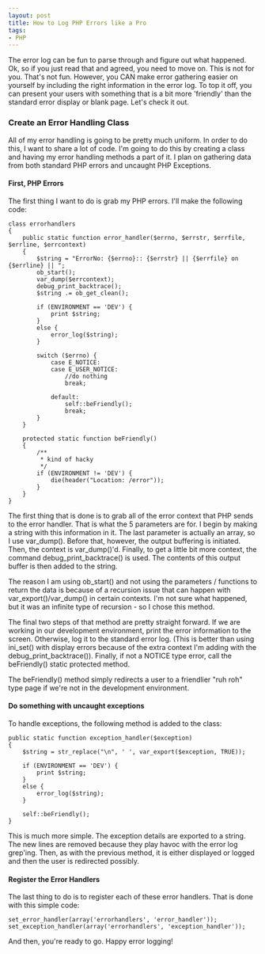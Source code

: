 ```yaml
---
layout: post
title: How to Log PHP Errors like a Pro
tags:
- PHP
---
```

The error log can be fun to parse through and figure out what happened.  Ok, so if you just read that and agreed, you need to move on.  This is not for you.  That's not fun.  However, you CAN make error gathering easier on yourself by including the right information in the error log.  To top it off, you can present your users with something that is a bit more 'friendly' than the standard error display or blank page.  Let's check it out.

### Create an Error Handling Class

All of my error handling is going to be pretty much uniform.  In order to do this, I want to share a lot of code.  I'm going to do this by creating a class and having my error handling methods a part of it.  I plan on gathering data from both standard PHP errors and uncaught PHP Exceptions.

#### First, PHP Errors

The first thing I want to do is grab my PHP errors.  I'll make the following code:

```php?start_inline=1
class errorhandlers
{
    public static function error_handler($errno, $errstr, $errfile, $errline, $errcontext)
    {
        $string = "ErrorNo: {$errno}:: {$errstr} || {$errfile} on {$errline} || ";
        ob_start();
        var_dump($errcontext);
        debug_print_backtrace();
        $string .= ob_get_clean();

        if (ENVIRONMENT == 'DEV') {
            print $string;
        }
        else {
            error_log($string);
        }

        switch ($errno) {
            case E_NOTICE:
            case E_USER_NOTICE:
                //do nothing
                break;

            default:
                self::beFriendly();
                break;
        }
    }

    protected static function beFriendly()
    {
        /**
         * kind of hacky
         */
        if (ENVIRONMENT != 'DEV') {
            die(header("Location: /error"));
        }
    }
}
```

The first thing that is done is to grab all of the error context that PHP sends to the error handler.  That is what the 5 parameters are for.  I begin by making a string with this information in it.  The last parameter is actually an array, so I use var_dump().  Before that, however, the output buffering is initiated.  Then, the context is var_dump()'d.  Finally, to get a little bit more context, the command debug_print_backtrace() is used.  The contents of this output buffer is then added to the string.

The reason I am using ob_start() and not using the parameters / functions to return the data is because of a recursion issue that can happen with var_export()/var_dump() in certain contexts.  I'm not sure what happened, but it was an infinite type of recursion - so I chose this method.

The final two steps of that method are pretty straight forward.  If we are working in our development environment, print the error information to the screen.  Otherwise, log it to the standard error log.  (This is better than using ini_set() with display errors because of the extra context I'm adding with the debug_print_backtrace()).  Finally, if not a NOTICE type error, call the beFriendly() static protected method.

The beFriendly() method simply redirects a user to a friendlier "ruh roh" type page if we're not in the development environment.

#### Do something with uncaught exceptions

To handle exceptions, the following method is added to the class:

```php?start_inline=1
public static function exception_handler($exception)
{
    $string = str_replace("\n", ' ', var_export($exception, TRUE));

    if (ENVIRONMENT == 'DEV') {
        print $string;
    }
    else {
        error_log($string);
    }

    self::beFriendly();
}
```

This is much more simple.  The exception details are exported to a string.  The new lines are removed because they play havoc with the error log grep'ing.  Then, as with the previous method, it is either displayed or logged and then the user is redirected possibly.

#### Register the Error Handlers

The last thing to do is to register each of these error handlers.  That is done with this simple code:

```php?start_inline=1
set_error_handler(array('errorhandlers', 'error_handler'));
set_exception_handler(array('errorhandlers', 'exception_handler'));
```

And then, you're ready to go.  Happy error logging!
